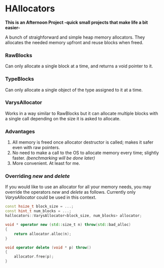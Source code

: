 # HAllocators
**This is an Afternoon Project -quick small projects that make life a bit easier-**

A bunch of straighforward and simple heap memory allocators. They allocates the needed memory upfront and reuse blocks when freed.

### RawBlocks
Can only allocate a single block at a time, and returns a void pointer to it.

### TypeBlocks
Can only allocate a single object of the type assigned to it at a time.

### VarysAllocator
Works in a way similar to RawBlocks but it can allocate multiple blocks with a single call depending on the size it is asked to allocate.

### Advantages
1. All memory is freed once allocator destructor is called; makes it safer even with raw pointers.
2. No need to make a call to the OS to allocate memory every time; slightly faster. *(benchmarking will be done later)*
3. More convenient. At least for me.

### Overriding *new* and *delete*
If you would like to use an allocator for all your memory needs, you may override the operators *new* and *delete* as follows. Currently only *VarysAllocator* could be used in this context.

``` C++
const hsize_t block_size = ...;
const hint_t num_blocks = ...;
hallocators::VarysAllocator<block_size, num_blocks> allocator;

void * operator new (std::size_t n) throw(std::bad_alloc)
{
    return allocator.alloc(n);
}

void operator delete (void * p) throw()
{
    allocator.free(p);
}
```
